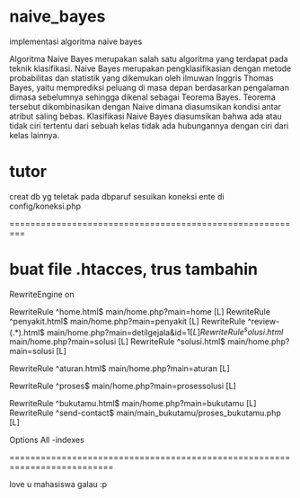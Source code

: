 # naive_bayes
implementasi algoritma naive bayes 


Algoritma Naive Bayes merupakan salah satu algoritma yang terdapat pada teknik klasifikasi.
Naive Bayes merupakan pengklasifikasian dengan metode probabilitas dan statistik yang dikemukan oleh ilmuwan Inggris Thomas Bayes, 
yaitu memprediksi peluang di masa depan berdasarkan pengalaman dimasa sebelumnya sehingga dikenal sebagai Teorema Bayes. 
Teorema tersebut dikombinasikan dengan Naive dimana diasumsikan kondisi antar atribut saling bebas. 
Klasifikasi Naive Bayes diasumsikan bahwa ada atau tidak ciri tertentu dari sebuah kelas tidak ada hubungannya dengan ciri dari kelas lainnya.


tutor 
========================================================

creat db yg teletak pada dbparuf
sesuikan koneksi ente di config/koneksi.php

=========================================================

buat file .htacces, trus tambahin
===========================================================
RewriteEngine on

RewriteRule ^home.html$ main/home.php?main=home [L]
RewriteRule ^penyakit.html$ main/home.php?main=penyakit [L]
RewriteRule ^review-(.*)\.html$ main/home.php?main=detilgejala&id=$1 [L]
RewriteRule ^solusi.html$ main/home.php?main=solusi [L]
RewriteRule ^solusi.html$ main/home.php?main=solusi [L]

RewriteRule ^aturan.html$ main/home.php?main=aturan [L]

RewriteRule ^proses$ main/home.php?main=prosessolusi [L]

RewriteRule ^bukutamu.html$ main/home.php?main=bukutamu [L]
RewriteRule ^send-contact$ main/main_bukutamu/proses_bukutamu.php [L]

Options All -indexes

==========================================================================

love u mahasiswa galau :p
